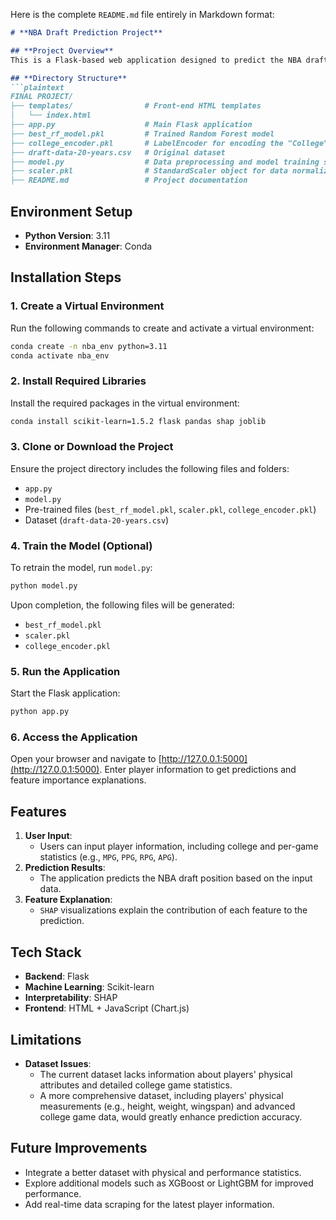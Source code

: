 Here is the complete `README.md` file entirely in Markdown format:

```markdown
# **NBA Draft Prediction Project**

## **Project Overview**
This is a Flask-based web application designed to predict the NBA draft position of players based on their college performance and background. The project uses a `RandomForestRegressor` model and incorporates `SHAP` to provide feature importance explanations, helping users understand the predictions.

## **Directory Structure**
```plaintext
FINAL PROJECT/
├── templates/                # Front-end HTML templates
│   └── index.html
├── app.py                    # Main Flask application
├── best_rf_model.pkl         # Trained Random Forest model
├── college_encoder.pkl       # LabelEncoder for encoding the "College" feature
├── draft-data-20-years.csv   # Original dataset
├── model.py                  # Data preprocessing and model training script
├── scaler.pkl                # StandardScaler object for data normalization
├── README.md                 # Project documentation
```

## **Environment Setup**
- **Python Version**: 3.11
- **Environment Manager**: Conda

## **Installation Steps**

### 1. **Create a Virtual Environment**
Run the following commands to create and activate a virtual environment:
```bash
conda create -n nba_env python=3.11
conda activate nba_env
```

### 2. **Install Required Libraries**
Install the required packages in the virtual environment:
```bash
conda install scikit-learn=1.5.2 flask pandas shap joblib
```

### 3. **Clone or Download the Project**
Ensure the project directory includes the following files and folders:
- `app.py`
- `model.py`
- Pre-trained files (`best_rf_model.pkl`, `scaler.pkl`, `college_encoder.pkl`)
- Dataset (`draft-data-20-years.csv`)

### 4. **Train the Model (Optional)**
To retrain the model, run `model.py`:
```bash
python model.py
```
Upon completion, the following files will be generated:
- `best_rf_model.pkl`
- `scaler.pkl`
- `college_encoder.pkl`

### 5. **Run the Application**
Start the Flask application:
```bash
python app.py
```

### 6. **Access the Application**
Open your browser and navigate to [http://127.0.0.1:5000](http://127.0.0.1:5000). Enter player information to get predictions and feature importance explanations.

## **Features**
1. **User Input**:
   - Users can input player information, including college and per-game statistics (e.g., `MPG`, `PPG`, `RPG`, `APG`).
2. **Prediction Results**:
   - The application predicts the NBA draft position based on the input data.
3. **Feature Explanation**:
   - `SHAP` visualizations explain the contribution of each feature to the prediction.

## **Tech Stack**
- **Backend**: Flask
- **Machine Learning**: Scikit-learn
- **Interpretability**: SHAP
- **Frontend**: HTML + JavaScript (Chart.js)

## **Limitations**
- **Dataset Issues**:
  - The current dataset lacks information about players' physical attributes and detailed college game statistics.
  - A more comprehensive dataset, including players' physical measurements (e.g., height, weight, wingspan) and advanced college game data, would greatly enhance prediction accuracy.

## **Future Improvements**
- Integrate a better dataset with physical and performance statistics.
- Explore additional models such as XGBoost or LightGBM for improved performance.
- Add real-time data scraping for the latest player information.

